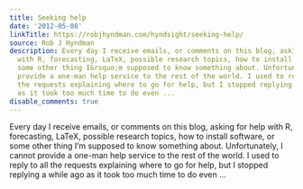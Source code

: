 ```yaml
---
title: Seeking help
date: '2012-05-08'
linkTitle: https://robjhyndman.com/hyndsight/seeking-help/
source: Rob J Hyndman
description: Every day I receive emails, or comments on this blog, asking for help
  with R, forecasting, LaTeX, possible research topics, how to install software, or
  some other thing I&rsquo;m supposed to know something about. Unfortunately, I cannot
  provide a one-man help service to the rest of the world. I used to reply to all
  the requests explaining where to go for help, but I stopped replying a while ago
  as it took too much time to do even ...
disable_comments: true
---
```

Every day I receive emails, or comments on this blog, asking for help with R, forecasting, LaTeX, possible research topics, how to install software, or some other thing I&rsquo;m supposed to know something about. Unfortunately, I cannot provide a one-man help service to the rest of the world. I used to reply to all the requests explaining where to go for help, but I stopped replying a while ago as it took too much time to do even ...